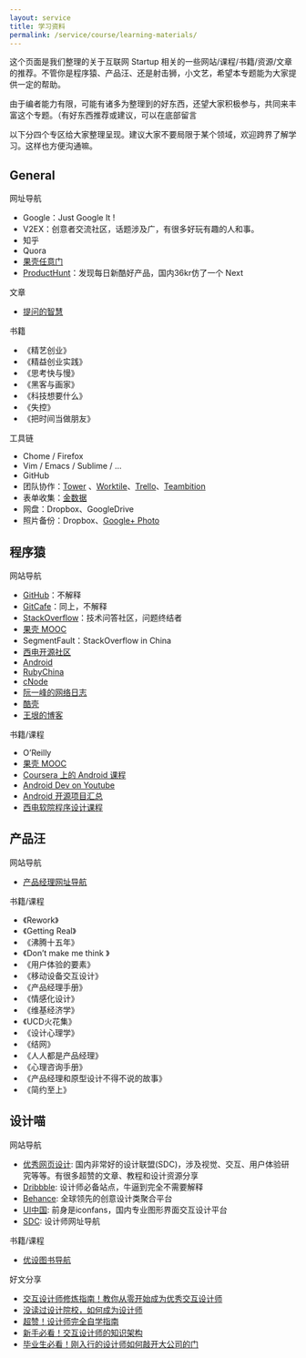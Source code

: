 ```yaml
---
layout: service
title: 学习资料
permalink: /service/course/learning-materials/
---
```


这个页面是我们整理的关于互联网 Startup 相关的一些网站/课程/书籍/资源/文章的推荐。不管你是程序猿、产品汪、还是射击狮，小文艺，希望本专题能为大家提供一定的帮助。

由于编者能力有限，可能有诸多为整理到的好东西，还望大家积极参与，共同来丰富这个专题。（有好东西推荐或建议，可以在底部留言

以下分四个专区给大家整理呈现。建议大家不要局限于某个领域，欢迎跨界了解学习。这样也方便沟通嘛。

## General

网址导航

* Google：Just Google It !
* V2EX：创意者交流社区，话题涉及广，有很多好玩有趣的人和事。
* 知乎
* Quora
* [果壳任意门](http://gate.guokr.com/)
* [ProductHunt](http://www.producthunt.com/)：发现每日新酷好产品，国内36kr仿了一个 Next

文章

* [提问的智慧](http://www.wapm.cn/smart-questions/smart-questions-zh.html)

书籍

* 《精艺创业》
* 《精益创业实践》
* 《思考快与慢》
* 《黑客与画家》
* 《科技想要什么》
* 《失控》
* 《把时间当做朋友》

工具链

* Chome / Firefox
* Vim / Emacs / Sublime / …
* GitHub
* 团队协作：[Tower](http://tower.im/) 、[Worktile](https://worktile.com/)、[Trello](https://trello.com/)、[Teambition](https://www.teambition.com)
* 表单收集：[金数据](http://jinshuju.net)
* 网盘：Dropbox、GoogleDrive
* 照片备份：Dropbox、[Google+ Photo](photos.google.com)

## 程序猿

网站导航

* [GitHub](https://github.com/)：不解释
* [GitCafe](https://gitcafe.com/)：同上，不解释
* [StackOverflow](http://stackoverflow.com/)：技术问答社区，问题终结者
* [果壳 MOOC](http://mooc.guokr.com/)
* SegmentFault：StackOverflow in China
* [西电开源社区](http://xdlinux.info/)
* [Android](http://developer.android.com/)
* [RubyChina](http://ruby-china.org/)
* [cNode](http://cnodejs.org/)
* [阮一峰的网络日志](http://www.ruanyifeng.com/blog/)
* [酷壳](http://coolshell.cn/)
* [王垠的博客](http://www.yinwang.org/)

书籍/课程

* O’Reilly
* [果壳 MOOC](http://mooc.guokr.com/)
* [Coursera 上的 Android 课程](https://www.coursera.org/specialization/mobilecloudcomputing/2)
* [Android Dev on Youtube](https://www.youtube.com/user/androiddevelopers/videos)
* [Android 开源项目汇总](https://github.com/Trinea/android-open-project)
* [西电软院程序设计课程](/service/course)

## 产品汪

网站导航

* [产品经理网址导航](http://dh.woshipm.com/)

书籍/课程

* 《Rework》
* 《Getting Real》
* 《沸腾十五年》
* 《Don’t make me think 》
* 《用户体验的要素》
* 《移动设备交互设计》
* 《产品经理手册》
* 《情感化设计》
* 《维基经济学》
* 《UCD火花集》
* 《设计心理学》
* 《结网》
* 《人人都是产品经理》
* 《心理咨询手册》
* 《产品经理和原型设计不得不说的故事》
* 《简约至上》

## 设计喵

网站导航

* [优秀网页设计](http://www.uisdc.com/): 国内非常好的设计联盟(SDC)，涉及视觉、交互、用户体验研究等等。有很多超赞的文章、教程和设计资源分享
* [Dribbble](http://dribbble.com/): 设计师必备站点，牛逼到完全不需要解释
* [Behance](http://www.behance.net/): 全球领先的创意设计类聚合平台
* [UI中国](http://ui.cn/): 前身是iconfans，国内专业图形界面交互设计平台
* [SDC](http://hao.uisdc.com/): 设计师网址导航

书籍/课程

* [优设图书导航](http://hao.uisdc.com/book)

好文分享

* [交互设计师修炼指南！教你从零开始成为优秀交互设计师](http://www.uisdc.com/interaction-designers-guide)
* [没读过设计院校，如何成为设计师](http://select.yeeyan.org/view/418335/398066)
* [超赞！设计师完全自学指南](http://www.uisdc.com/designer-self-study-2)
* [新手必看！交互设计师的知识架构](http://www.uisdc.com/knowledge-architecture-of-interaction-designer)
* [毕业生必看！刚入行的设计师如何敲开大公司的门](http://www.uisdc.com/find-a-good-job)